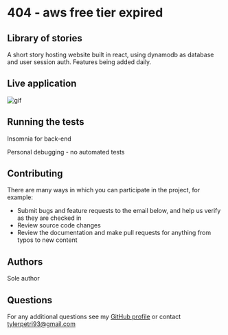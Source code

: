 # 404 - aws free tier expired



## Library of stories

A short story hosting website built in react, using dynamodb as database and user session auth. Features being added daily.

## Live application


![gif](https://media.giphy.com/media/xzLOp7sMSGMCOaNKWd/giphy.gif)

## Running the tests

Insomnia for back-end

Personal debugging - no automated tests

## Contributing

There are many ways in which you can participate in the project, for example:

- Submit bugs and feature requests to the email below, and help us verify as they are checked in
- Review source code changes
- Review the documentation and make pull requests for anything from typos to new content

## Authors

Sole author

## Questions

For any additional questions see my [GitHub profile](http://github.com/tylerpetri) or contact tylerpetri93@gmail.com
